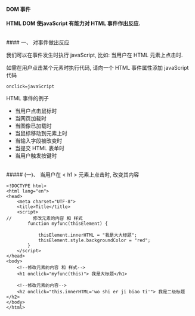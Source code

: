 #### DOM 事件


**HTML DOM 使javaScript 有能力对 HTML 事件作出反应.**




<br>
#### 一、 对事件做出反应

我们可以在事件发生时执行 javaScript, 比如: 当用户在 HTML 元素上点击时.

如需在用户点击某个元素时执行代码, 请向一个 HTML 事件属性添加 javaScript 代码
```
onclick=javaScript
```


HTML 事件的例子

- 当用户点击鼠标时
- 当网页加载时
- 当图像已加载时
- 当鼠标移动到元素上时
- 当输入字段被改变时
- 当提交 HTML 表单时
- 当用户触发按键时

<br>
##### (一)、 当用户在 &lt; h1 &gt; 元素上点击时, 改变其内容


```
<!DOCTYPE html>
<html lang="en">
<head>
    <meta charset="UTF-8">
    <title>Title</title>
    <script>
//        修改元素的内容 和 样式
        function myfunc(thisElement) {

            thisElement.innerHTML = "我是大大标题";
            thisElement.style.backgroundColor = "red";
        }
    </script>
</head>
<body>
    <!--修改元素的内容 和 样式-->
    <h1 onclick="myfunc(this)"> 我是大标题</h1>

    <!--修改元素的内容-->
    <h2 onclick="this.innerHTML='wo shi er ji biao ti'"> 我是二级标题</h2>
</body>
</html>
```